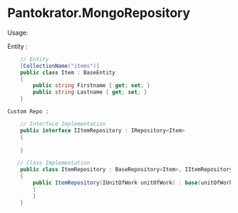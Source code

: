 # Pantokrator.MongoRepository

Usage:

Entity :

```cs
    // Entity 
    [CollectionName("items")]
    public class Item : BaseEntity
    {
        public string Firstname { get; set; }
        public string Lastname { get; set; }
    }
```
    
    
    Custom Repo : 
    
    
```cs    
    // Interface Implementation
    public interface IItemRepository : IRepository<Item>
    {
    
    }
```    
    
```cs    
   // Class Implementation
    public class ItemRepository : BaseRepository<Item>, IItemRepository
    {
        public ItemRepository(IUnitOfWork unitOfWork) : base(unitOfWork)
        {
        }
    }
```    
    
    
    
    
